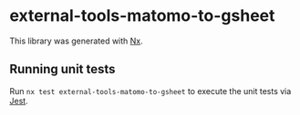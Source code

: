 # external-tools-matomo-to-gsheet

This library was generated with [Nx](https://nx.dev).

## Running unit tests

Run `nx test external-tools-matomo-to-gsheet` to execute the unit tests via [Jest](https://jestjs.io).

